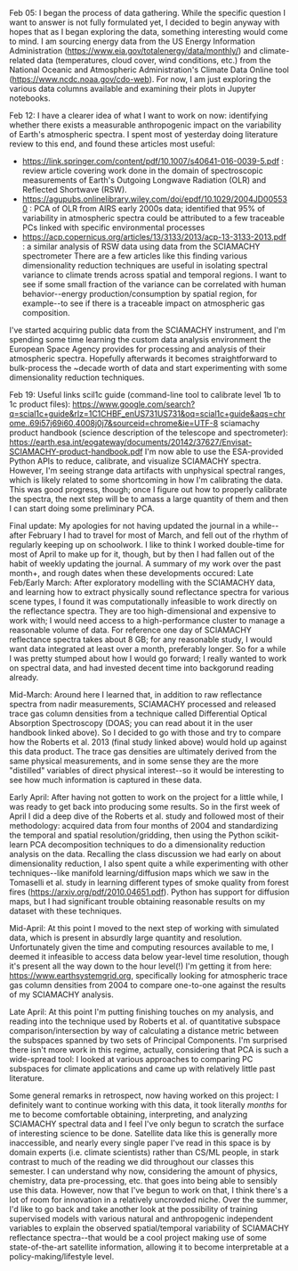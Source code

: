 Feb 05: I began the process of data gathering. While the specific question I want to answer is not fully formulated yet, I decided to begin anyway with hopes that as I began exploring the data, something interesting would come to mind. I am sourcing energy data from the US Energy Information Administration (https://www.eia.gov/totalenergy/data/monthly/) and climate-related data (temperatures, cloud cover, wind conditions, etc.) from the National Oceanic and Atmospheric Administration's Climate Data Online tool (https://www.ncdc.noaa.gov/cdo-web). For now, I am just exploring the various data columns available and examining their plots in Jupyter notebooks.

Feb 12: I have a clearer idea of what I want to work on now: identifying whether there exists a measurable anthropogenic impact on the variability of Earth's atmospheric spectra. I spent most of yesterday doing literature review to this end, and found these articles most useful:
* https://link.springer.com/content/pdf/10.1007/s40641-016-0039-5.pdf : review article covering work done in the domain of spectroscopic measurements of Earth's Outgoing Longwave Radiation (OLR) and Reflected Shortwave (RSW).
* https://agupubs.onlinelibrary.wiley.com/doi/epdf/10.1029/2004JD005530 : PCA of OLR from AIRS early 2000s data; identified that 95% of variability in atmospheric spectra could be attributed to a few traceable PCs linked with specific environmental processes
* https://acp.copernicus.org/articles/13/3133/2013/acp-13-3133-2013.pdf : a similar analysis of RSW data using data from the SCIAMACHY spectrometer
There are a few articles like this finding various dimensionality reduction techniques are useful in isolating spectral variance to climate trends across spatial and temporal regions. I want to see if some small fraction of the variance can be correlated with human behavior--energy production/consumption by spatial region, for example--to see if there is a traceable impact on atmospheric gas composition.

I've started acquiring public data from the SCIAMACHY instrument, and I'm spending some time learning the custom data analysis environment the European Space Agency provides for processing and analysis of their atmospheric spectra. Hopefully afterwards it becomes straightforward to bulk-process the ~decade worth of data and start experimenting with some dimensionality reduction techniques.

Feb 19: Useful links
scil1c guide (command-line tool to calibrate level 1b to 1c product files): https://www.google.com/search?q=scial1c+guide&rlz=1C1CHBF_enUS731US731&oq=scial1c+guide&aqs=chrome..69i57j69i60.4008j0j7&sourceid=chrome&ie=UTF-8
sciamachy product handbook (science description of the telescope and spectrometer): https://earth.esa.int/eogateway/documents/20142/37627/Envisat-SCIAMACHY-product-handbook.pdf
I'm now able to use the ESA-provided Python APIs to reduce, calibrate, and visualize SCIAMACHY spectra. However, I'm seeing strange data artifacts with unphysical spectral ranges, which is likely related to some shortcoming in how I'm calibrating the data. This was good progress, though; once I figure out how to properly calibrate the spectra, the next step will be to amass a large quantity of them and then I can start doing some preliminary PCA.

Final update: My apologies for not having updated the journal in a while--after February I had to travel for most of March, and fell out of the rhythm of regularly keeping up on schoolwork. I like to think I worked double-time for most of April to make up for it, though, but by then I had fallen out of the habit of weekly updating the journal. A summary of my work over the past month+, and rough dates when these developments occured:
Late Feb/Early March: After exploratory modelling with the SCIAMACHY data, and learning how to extract physically sound reflectance spectra for various scene types, I found it was computationally infeasible to work directly on the reflectance spectra. They are too high-dimensional and expensive to work with; I would need access to a high-performance cluster to manage a reasonable volume of data. For reference one day of SCIAMACHY reflectance spectra takes about 8 GB; for any reasonable study, I would want data integrated at least over a month, preferably longer. So for a while I was pretty stumped about how I would go forward; I really wanted to work on spectral data, and had invested decent time into backgorund reading already.

Mid-March: Around here I learned that, in addition to raw reflectance spectra from nadir measurements, SCIAMACHY processed and released trace gas column densities from a technique called Differential Optical Absorption Spectroscopy (DOAS; you can read about it in the user handbook linked above). So I decided to go with those and try to compare how the Roberts et al. 2013 (final study linked above) would hold up against this data product. The trace gas densities are ultimately derived from the same physical measurements, and in some sense they are the more "distilled" variables of direct physical interest--so it would be interesting to see how much information is captured in these data.

Early April: After having not gotten to work on the project for a little while, I was ready to get back into producing some results. So in the first week of April I did a deep dive of the Roberts et al. study and followed most of their methodology: acquired data from four months of 2004 and standardizing the temporal and spatial resolution/gridding, then using the Python scikit-learn PCA decomposition techniques to do a dimensionality reduction analysis on the data. Recalling the class discussion we had early on about dimensionality reduction, I also spent quite a while experimenting with other techniques--like manifold learning/diffusion maps which we saw in the Tomaselli et al. study in learning different types of smoke quality from forest fires (https://arxiv.org/pdf/2010.04651.pdf). Python has support for diffusion maps, but I had significant trouble obtaining reasonable results on my dataset with these techniques. 

Mid-April: At this point I moved to the next step of working with simulated data, which is present in absurdly large quantity and resolution. Unfortunately given the time and computing resources available to me, I deemed it infeasible to access data below year-level time resolution, though it's present all the way down to the hour level(!) I'm getting it from here: https://www.earthsystemgrid.org, specifically looking for atmospheric trace gas column densities from 2004 to compare one-to-one against the results of my SCIAMACHY analysis.

Late April: At this point I'm putting finishing touches on my analysis, and reading into the technique used by Roberts et al. of quantitative subspace comparison/intersection by way of calculating a distance metric between the subspaces spanned by two sets of Principal Components. I'm surprised there isn't more work in this regime, actually, considering that PCA is such a wide-spread tool: I looked at various approaches to comparing PC subspaces for climate applications and came up with relatively little past literature.

Some general remarks in retrospect, now having worked on this project: I definitely want to continue working with this data, it took literally *months* for me to become comfortable obtaining, interpreting, and analyzing SCIAMACHY spectral data and I feel I've only begun to scratch the surface of interesting science to be done. Satellite data like this is generally more inaccessible, and nearly every single paper I've read in this space is by domain experts (i.e. climate scientists) rather than CS/ML people, in stark contrast to much of the reading we did throughout our classes this semester. I can understand why now, considering the amount of physics, chemistry, data pre-processing, etc. that goes into being able to sensibly use this data. However, now that I've begun to work on that, I think there's a lot of room for innovation in a relatively uncrowded niche. Over the summer, I'd like to go back and take another look at the possibility of training supervised models with various natural and anthropogenic independent variables to explain the observed spatial/temporal variability of SCIAMACHY reflectance spectra--that would be a cool project making use of some state-of-the-art satellite information, allowing it to become interpretable at a policy-making/lifestyle level.
